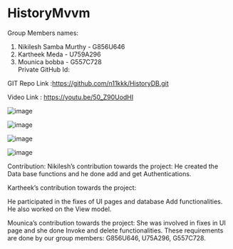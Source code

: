 # HistoryMvvm

Group Members names:    
1. Nikilesh Samba Murthy - G856U646    
2. Kartheek Meda - U759A296    
3. Mounica bobba - G557C728        
Private GitHub Id:     
    
GIT Repo Link :https://github.com/n11kkk/HistoryDB.git    
    
Video Link : https://youtu.be/50_Z90UodHI

![image](https://user-images.githubusercontent.com/114206934/205424626-fd5cc9f5-7fde-4fca-a0b4-04e83c530afb.png)


![image](https://user-images.githubusercontent.com/114206934/205424634-1fb5fd28-8ce5-4d86-b055-b85e5a95e41e.png)


![image](https://user-images.githubusercontent.com/114206934/205424762-4500ce45-276e-4f7c-8f01-b6544c154c76.png)


![image](https://user-images.githubusercontent.com/114206934/205424770-43b48497-815f-4500-b1e0-d38eb446b6ee.png)



 

Contribution: 
  Nikilesh’s contribution towards the project:
He created the Data base functions and he done add and get Authentications.

Kartheek’s contribution towards the project:

He participated in the fixes of UI pages and database Add functionalities. He also worked on the View model. 

Mounica’s contribution towards the project:
She was involved in fixes in UI page and she done Invoke and delete functionalities.
These requirements are done by our group members: G856U646, U75A296, G557C728. 
